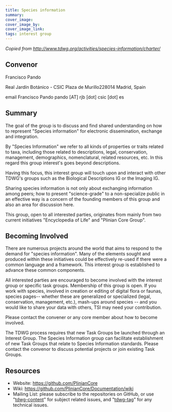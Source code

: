 ```yaml
---
title: Species information
summary: 
cover_image: 
cover_image_by: 
cover_image_link: 
tags: interest group
---
```


_Copied from <http://www.tdwg.org/activities/species-information/charter/>_

## Convenor

Francisco Pando

Real Jardín Botánico - CSIC
Plaza de Murillo228014
Madrid, Spain

email Francisco Pando pando [AT] rjb [dot] csic [dot] es

## Summary

The goal of the group is to discuss and find shared understanding on how to represent "Species information" for electronic dissemination, exchange and integration.

By "Species Information" we refer to all kinds of properties or traits related to taxa, including those related to descriptions, legal, conservation, management, demographics, nomenclatural, related resources, etc. In this regard this group interest's goes beyond descriptions.

Having this focus, this interest group will touch upon and interact with other TDWG's groups such as the Biological Descriptions IG or the Imaging IG.

Sharing species information is not only about exchanging information among peers; how to present "science-grade" to a non-specialize public in an effective way is a concern of the founding members of this group and also an area for discussion here. 

This group, open to all interested parties, originates from mainly from two current initiatives "Encyclopedia of Life" and "Plinian Core Group".

## Becoming Involved

There are numerous projects around the world that aims to respond to the demand for "species information". Many of the elements sought and produced within these initiatives could be effectively re-used if there were a common language and a framework. This interest group is established to advance these common components. 

All interested parties are encouraged to become involved with the interest group or specific task groups. Membership of this group is open. If you work with species, involved in creation or editing of digital flora or faunas, species pages-- whether these are generalized or specialized (legal, conservation, management, etc.), mash-ups around species -- and you would like to share your data with others, TSI may need your contribution.

Please contact the convener or any core member about how to become involved. 

The TDWG process requires that new Task Groups be launched through an Interest Group. The Species Information group can facilitate establishment of new Task Groups that relate to Species Information standards. Please contact the convenor to discuss potential projects or join existing Task Groups.

## Resources

* Website: <https://github.com/PlinianCore>
* Wiki: <https://github.com/PlinianCore/Documentation/wiki>
* Mailing List: please subscribe to the repositories on GitHub, or use "[tdwg-content](http://lists.tdwg.org/mailman/listinfo/tdwg-content)" for subject related issues, and "[tdwg-tag](http://lists.tdwg.org/mailman/listinfo/tdwg-tag)" for any technical issues.